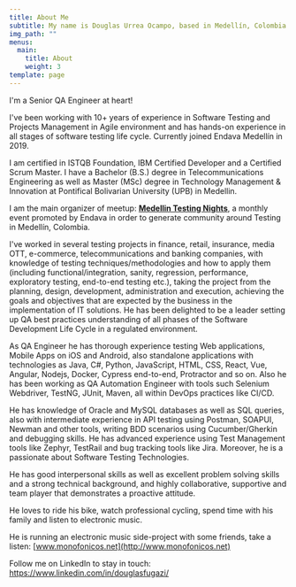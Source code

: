```yaml
---
title: About Me
subtitle: My name is Douglas Urrea Ocampo, based in Medellín, Colombia
img_path: ""
menus:
  main:
    title: About
    weight: 3
template: page
---
```

I'm a Senior QA Engineer at heart!

I've been working with 10+ years of experience in Software Testing and Projects Management in Agile environment and has hands-on experience in all stages of software testing life cycle. Currently joined Endava Medellín in 2019.

I am certified in ISTQB Foundation, IBM Certified Developer and a Certified Scrum Master. I have a Bachelor (B.S.) degree in Telecommunications Engineering as well as Master (MSc) degree in Technology Management & Innovation at Pontifical Bolivarian University (UPB) in Medellin.

I am the main organizer of meetup: **[Medellin Testing Nights](https://www.meetup.com/es-ES/Medellin-Testing-Night/)**, a monthly event promoted by Endava in order to generate community around Testing in Medellín, Colombia.

I've worked in several testing projects in finance, retail, insurance, media OTT, e-commerce, telecommunications and banking companies, with knowledge of testing techniques/methodologies and how to apply them (including functional/integration, sanity, regression, performance, exploratory testing, end-to-end testing etc.), taking the project from the planning, design, development, administration and execution, achieving the goals and objectives that are expected by the business in the implementation of IT solutions. He has been delighted to be a leader setting up QA best practices understanding of all phases of the Software Development Life Cycle in a regulated environment. 

As QA Engineer he has thorough experience testing Web applications, Mobile Apps on iOS and Android, also standalone applications with technologies as Java, C#, Python, JavaScript, HTML, CSS, React, Vue, Angular, Nodejs, Docker, Cypress end-to-end, Protractor and so on. Also he has been working as QA Automation Engineer with tools such Selenium Webdriver, TestNG, JUnit, Maven, all within DevOps practices like CI/CD.

He has knowledge of Oracle and MySQL databases as well as SQL queries, also with intermediate experience in API testing using Postman, SOAPUI, Newman and other tools, writing BDD scenarios using Cucumber/Gherkin and debugging skills. He has advanced experience using Test Management tools like Zephyr, TestRail and bug tracking tools like Jira. Moreover, he is a passionate about Software Testing Technologies.

He has good interpersonal skills as well as excellent problem solving skills and a strong technical background, and highly collaborative, supportive and team player that demonstrates a proactive attitude.

He loves to ride his bike, watch professional cycling, spend time with his family and listen to electronic music.

He is running an electronic music side-project with some friends, take a listen: [www.monofonicos.net](http://www.monofonicos.net)

Follow me on LinkedIn to stay in touch: <https://www.linkedin.com/in/douglasfugazi/>